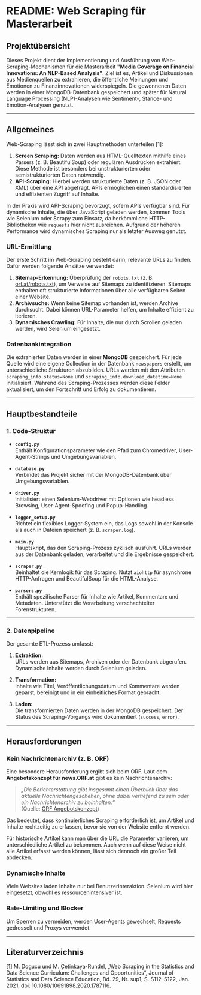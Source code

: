 # README: Web Scraping für Masterarbeit

## Projektübersicht

Dieses Projekt dient der Implementierung und Ausführung von Web-Scraping-Mechanismen für die Masterarbeit **"Media Coverage on Financial Innovations: An NLP-Based Analysis"**. Ziel ist es, Artikel und Diskussionen aus Medienquellen zu extrahieren, die öffentliche Meinungen und Emotionen zu Finanzinnovationen widerspiegeln. Die gewonnenen Daten werden in einer MongoDB-Datenbank gespeichert und später für Natural Language Processing (NLP)-Analysen wie Sentiment-, Stance- und Emotion-Analysen genutzt.

---

## Allgemeines

Web-Scraping lässt sich in zwei Hauptmethoden unterteilen [1]:

1. **Screen Scraping:** Daten werden aus HTML-Quelltexten mithilfe eines Parsers (z. B. BeautifulSoup) oder regulären Ausdrücken extrahiert. Diese Methode ist besonders bei unstrukturierten oder semistrukturierten Daten notwendig.
2. **API-Scraping:** Hierbei werden strukturierte Daten (z. B. JSON oder XML) über eine API abgefragt. APIs ermöglichen einen standardisierten und effizienten Zugriff auf Inhalte.

In der Praxis wird API-Scraping bevorzugt, sofern APIs verfügbar sind. Für dynamische Inhalte, die über JavaScript geladen werden, kommen Tools wie Selenium oder Scrapy zum Einsatz, da herkömmliche HTTP-Bibliotheken wie `requests` hier nicht ausreichen. Aufgrund der höheren Performance wird dynamisches Scraping nur als letzter Ausweg genutzt.

### URL-Ermittlung

Der erste Schritt im Web-Scraping besteht darin, relevante URLs zu finden. Dafür werden folgende Ansätze verwendet:

1. **Sitemap-Erkennung:** Überprüfung der `robots.txt` (z. B. [orf.at/robots.txt](https://orf.at/robots.txt)), um Verweise auf Sitemaps zu identifizieren. Sitemaps enthalten oft strukturierte Informationen über alle verfügbaren Seiten einer Website.
2. **Archivsuche:** Wenn keine Sitemap vorhanden ist, werden Archive durchsucht. Dabei können URL-Parameter helfen, um Inhalte effizient zu iterieren.
3. **Dynamisches Crawling:** Für Inhalte, die nur durch Scrollen geladen werden, wird Selenium eingesetzt.

### Datenbankintegration

Die extrahierten Daten werden in einer **MongoDB** gespeichert. Für jede Quelle wird eine eigene Collection in der Datenbank `newspapers` erstellt, um unterschiedliche Strukturen abzubilden. URLs werden mit den Attributen `scraping_info.status=None` und `scraping_info.download_datetime=None` initialisiert. Während des Scraping-Prozesses werden diese Felder aktualisiert, um den Fortschritt und Erfolg zu dokumentieren.

---

## Hauptbestandteile

### 1. **Code-Struktur**

- **`config.py`**  
  Enthält Konfigurationsparameter wie den Pfad zum Chromedriver, User-Agent-Strings und Umgebungsvariablen.

- **`database.py`**  
  Verbindet das Projekt sicher mit der MongoDB-Datenbank über Umgebungsvariablen.

- **`driver.py`**  
  Initialisiert einen Selenium-Webdriver mit Optionen wie headless Browsing, User-Agent-Spoofing und Popup-Handling.

- **`logger_setup.py`**  
  Richtet ein flexibles Logger-System ein, das Logs sowohl in der Konsole als auch in Dateien speichert (z. B. `scraper.log`).

- **`main.py`**  
  Hauptskript, das den Scraping-Prozess zyklisch ausführt. URLs werden aus der Datenbank geladen, verarbeitet und die Ergebnisse gespeichert.

- **`scraper.py`**  
  Beinhaltet die Kernlogik für das Scraping. Nutzt `aiohttp` für asynchrone HTTP-Anfragen und BeautifulSoup für die HTML-Analyse.

- **`parsers.py`**  
  Enthält spezifische Parser für Inhalte wie Artikel, Kommentare und Metadaten. Unterstützt die Verarbeitung verschachtelter Forenstrukturen.

---

### 2. **Datenpipeline**

Der gesamte ETL-Prozess umfasst:

1. **Extraktion:**  
   URLs werden aus Sitemaps, Archiven oder der Datenbank abgerufen. Dynamische Inhalte werden durch Selenium geladen.
   
2. **Transformation:**  
   Inhalte wie Titel, Veröffentlichungsdatum und Kommentare werden geparst, bereinigt und in ein einheitliches Format gebracht.

3. **Laden:**  
   Die transformierten Daten werden in der MongoDB gespeichert. Der Status des Scraping-Vorgangs wird dokumentiert (`success`, `error`).

---

## Herausforderungen

### Kein Nachrichtenarchiv (z. B. ORF)

Eine besondere Herausforderung ergibt sich beim ORF. Laut dem **Angebotskonzept für news.ORF.at** gibt es kein Nachrichtenarchiv:

> *„Die Berichterstattung gibt insgesamt einen Überblick über das aktuelle Nachrichtengeschehen, ohne dabei vertiefend zu sein oder ein Nachrichtenarchiv zu beinhalten.“*  
> (Quelle: [ORF Angebotskonzept](https://zukunft.orf.at/rte/upload/2023/veroeffentlichungen/veroeffentlichungen_010124/angebotskonzept_news_vom_15-10-2023.pdf))

Das bedeutet, dass kontinuierliches Scraping erforderlich ist, um Artikel und Inhalte rechtzeitig zu erfassen, bevor sie von der Website entfernt werden.

Für historische Artikel kann man über die URL die Parameter variieren, um unterschiedliche Artikel zu bekommen. Auch wenn auf diese Weise nicht alle Artikel erfasst werden können, lässt sich dennoch ein großer Teil abdecken.

### Dynamische Inhalte

Viele Websites laden Inhalte nur bei Benutzerinteraktion. Selenium wird hier eingesetzt, obwohl es ressourcenintensiver ist.

### Rate-Limiting und Blocker

Um Sperren zu vermeiden, werden User-Agents gewechselt, Requests gedrosselt und Proxys verwendet.

---

## Literaturverzeichnis
[1] M. Dogucu und M. Çetinkaya-Rundel, „Web Scraping in the Statistics and Data Science Curriculum: Challenges and Opportunities“, Journal of Statistics and Data Science Education, Bd. 29, Nr. sup1, S. S112–S122, Jan. 2021, doi: 10.1080/10691898.2020.1787116.
